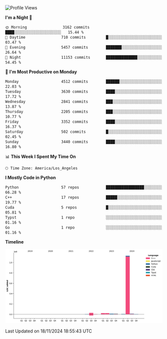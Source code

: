 <!--START_SECTION:waka-->
![Profile Views](http://img.shields.io/badge/Profile%20Views-7-blue)

**I'm a Night 🦉** 

```text
🌞 Morning                3162 commits        ████░░░░░░░░░░░░░░░░░░░░░   15.44 % 
🌆 Daytime                710 commits         █░░░░░░░░░░░░░░░░░░░░░░░░   03.47 % 
🌃 Evening                5457 commits        ███████░░░░░░░░░░░░░░░░░░   26.64 % 
🌙 Night                  11153 commits       ██████████████░░░░░░░░░░░   54.45 % 
```
📅 **I'm Most Productive on Monday** 

```text
Monday                   4512 commits        ██████░░░░░░░░░░░░░░░░░░░   22.03 % 
Tuesday                  3630 commits        ████░░░░░░░░░░░░░░░░░░░░░   17.72 % 
Wednesday                2841 commits        ███░░░░░░░░░░░░░░░░░░░░░░   13.87 % 
Thursday                 2205 commits        ███░░░░░░░░░░░░░░░░░░░░░░   10.77 % 
Friday                   3352 commits        ████░░░░░░░░░░░░░░░░░░░░░   16.37 % 
Saturday                 502 commits         █░░░░░░░░░░░░░░░░░░░░░░░░   02.45 % 
Sunday                   3440 commits        ████░░░░░░░░░░░░░░░░░░░░░   16.80 % 
```


📊 **This Week I Spent My Time On** 

```text
🕑︎ Time Zone: America/Los_Angeles
```

**I Mostly Code in Python** 

```text
Python                   57 repos            █████████████████░░░░░░░░   66.28 % 
C++                      17 repos            █████░░░░░░░░░░░░░░░░░░░░   19.77 % 
Cuda                     5 repos             █░░░░░░░░░░░░░░░░░░░░░░░░   05.81 % 
Typst                    1 repo              ░░░░░░░░░░░░░░░░░░░░░░░░░   01.16 % 
Go                       1 repo              ░░░░░░░░░░░░░░░░░░░░░░░░░   01.16 % 
```



**Timeline**

![Lines of Code chart](https://raw.githubusercontent.com/dwxrycb123/dwxrycb123/main/assets/bar_graph.png)


 Last Updated on 18/11/2024 18:55:43 UTC
<!--END_SECTION:waka-->
